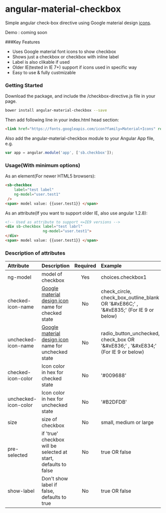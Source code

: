 # angular-material-checkbox
Simple angular check-box directive using Google material design [icons](https://www.google.com/design/icons/).

Demo : coming soon

###Key Features
* Uses Google material font icons to show checkbox
* Shows just a checkbox or checkbox with inline label
* Label is also clikable if used
* Older IE(tested in IE 7+) support if icons used in specific way
* Easy to use & fully custmizable

### Getting Started
Download the package, and include the /checkbox-directive.js file in your page.

```bash
bower install angular-material-checkbox --save
```
Then add following line in your index.html head section:

```html
<link href="https://fonts.googleapis.com/icon?family=Material+Icons" rel="stylesheet">
```

Also add the angular-material-checkbox module to your Angular App file, e.g.
```js
var app = angular.module('app', ['sb.checkbox']);
```
### Usage(With minimum options)

As an element(For newer HTML5 browsers):
```html
<sb-checkbox
	label="test label"
	ng-model="user.test1"
 />
<span> model value: {{user.test1}} </span>
```
As an attribute(If you want to support older IE, also use angular 1.2.8):
```html
<!-- Used as attribute to support <=IE9 versions -->
<div sb-checkbox label="test labrl"
	 			 ng-model="user.test1">
</div>
<span> model value: {{user.test1}} </span>
```
### Description of attributes
| Attribute        | Description           | Required | Example  |
| :------------- |:-------------| :-----:| :-----|
| ng-model | model of checkbox | Yes | choices.checkbox1 |
| checked-icon-name | [Google material design icon](https://www.google.com/design/icons/) name for checked state | No | check_circle, check_box_outline_blank OR '&amp;#xE86C;' , '&amp;#xE835;' (For IE 9 or below)|
| unchecked-icon-name | [Google material design icon](https://www.google.com/design/icons/) name for unchecked state | No | radio_button_unchecked, check_box OR '&amp;#xE836;' , '&amp;#xE834;' (For IE 9 or below)|
| checked-icon-color | Icon color in hex for checked state | No | '#009688' |
| unchecked-icon-color | Icon color in hex for unchecked state | No | '#B2DFDB' |
| size | size of checkbox | No | small, medium or large |
| pre-selected | if 'true' checkbox will be selected at start, defaults to false | No | true OR false
| show-label | Don't show label <span> if false, defaults to true | No | true OR false